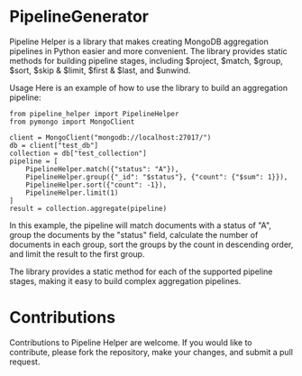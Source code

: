 # PipelineGenerator
Pipeline Helper is a library that makes creating MongoDB aggregation pipelines in Python easier and more convenient. The library provides static methods for building pipeline stages, including $project, $match, $group, $sort, $skip & $limit, $first & $last, and $unwind.



Usage
Here is an example of how to use the library to build an aggregation pipeline:

```
from pipeline_helper import PipelineHelper
from pymongo import MongoClient

client = MongoClient("mongodb://localhost:27017/")
db = client["test_db"]
collection = db["test_collection"]
pipeline = [
    PipelineHelper.match({"status": "A"}),
    PipelineHelper.group({"_id": "$status"}, {"count": {"$sum": 1}}),
    PipelineHelper.sort({"count": -1}),
    PipelineHelper.limit(1)
]
result = collection.aggregate(pipeline)
```




In this example, the pipeline will match documents with a status of "A", group the documents by the "status" field, calculate the number of documents in each group, sort the groups by the count in descending order, and limit the result to the first group.

The library provides a static method for each of the supported pipeline stages, making it easy to build complex aggregation pipelines.

# Contributions
Contributions to Pipeline Helper are welcome. If you would like to contribute, please fork the repository, make your changes, and submit a pull request.

